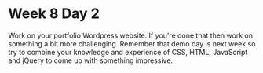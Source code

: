 # Week 8 Day 2

Work on your portfolio Wordpress website. If you're done that then work on something a bit more challenging. Remember that demo day is next week so try to combine your knowledge and experience of CSS, HTML, JavaScript and jQuery to come up with something impressive.